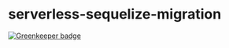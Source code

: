 # serverless-sequelize-migration

[![Greenkeeper badge](https://badges.greenkeeper.io/PacktDev/serverless-sequelize-migrate.svg)](https://greenkeeper.io/)


